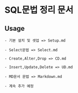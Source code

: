 # SQL문법 정리 문서

## Usage

```
- 기본 설치 및 셋업 => Setup.md

- Select문법 => Select.md

- Create,Alter,Drop => CD.md

- Insert,Update,Delete => UD.md

- MD문서 문법 => Markdown.md

- 계속 추가 예정
```
